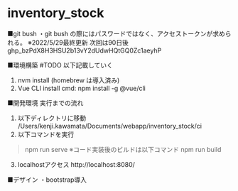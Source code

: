 # inventory_stock

■git bush 
・git bush の際にはパスワードではなく、アクセストークンが求められる。
※2022/5/29最終更新 次回は90日後
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

■環境構築
#TODO 以下記載していく
1. nvm install (homebrew は導入済み)
2. Vue CLI install 
cmd: npm install -g @vue/cli

■開発環境 実行までの流れ
1. 以下ディレクトリに移動
/Users/kenji.kawamata/Documents/webapp/inventory_stock/ci
2. 以下コマンドを実行
> npm run serve
※コード実装後のビルドは以下コマンド
> npm run build
3. localhostアクセス
http://localhost:8080/

■デザイン
・bootstrap導入